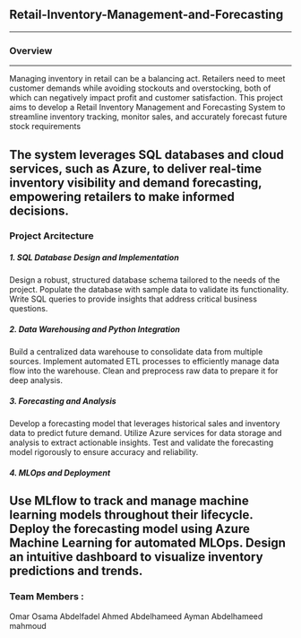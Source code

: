 ## Retail-Inventory-Management-and-Forecasting
--- 
### Overview
---
Managing inventory in retail can be a balancing act. Retailers need to meet customer demands while avoiding stockouts and overstocking, both of which can negatively impact profit and customer satisfaction. This project aims to develop a Retail Inventory Management and Forecasting System to streamline inventory tracking, monitor sales, and accurately forecast future stock requirements

The system leverages SQL databases and cloud services, such as Azure, to deliver real-time inventory visibility and demand forecasting, empowering retailers to make informed decisions.
---
### Project Arcitecture 
##### 1. SQL Database Design and Implementation
Design a robust, structured database schema tailored to the needs of the project.
Populate the database with sample data to validate its functionality.
Write SQL queries to provide insights that address critical business questions.
##### 2. Data Warehousing and Python Integration
Build a centralized data warehouse to consolidate data from multiple sources.
Implement automated ETL processes to efficiently manage data flow into the warehouse.
Clean and preprocess raw data to prepare it for deep analysis.
##### 3. Forecasting and Analysis
Develop a forecasting model that leverages historical sales and inventory data to predict future demand.
Utilize Azure services for data storage and analysis to extract actionable insights.
Test and validate the forecasting model rigorously to ensure accuracy and reliability.
##### 4. MLOps and Deployment
Use MLflow to track and manage machine learning models throughout their lifecycle.
Deploy the forecasting model using Azure Machine Learning for automated MLOps.
Design an intuitive dashboard to visualize inventory predictions and trends.
---
### Team Members : 
Omar Osama Abdelfadel Ahmed
Abdelhameed Ayman Abdelhameed mahmoud


